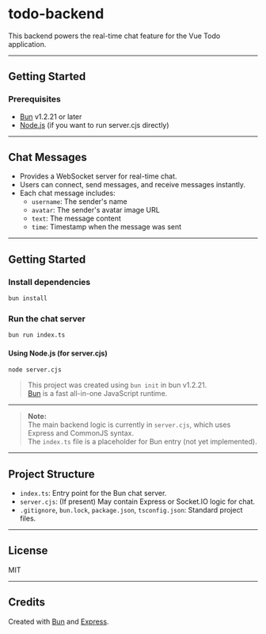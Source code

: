 # todo-backend

This backend powers the real-time chat feature for the Vue Todo application.

---

## Getting Started

### Prerequisites

- [Bun](https://bun.sh/) v1.2.21 or later
- [Node.js](https://nodejs.org/) (if you want to run server.cjs directly)

---

## Chat Messages

- Provides a WebSocket server for real-time chat.
- Users can connect, send messages, and receive messages instantly.
- Each chat message includes:
  - `username`: The sender's name
  - `avatar`: The sender's avatar image URL
  - `text`: The message content
  - `time`: Timestamp when the message was sent

---

## Getting Started

### Install dependencies

```bash
bun install
```

### Run the chat server

```bash
bun run index.ts
```

#### Using Node.js (for server.cjs)

```bash
node server.cjs
```

> This project was created using `bun init` in bun v1.2.21.  
> [Bun](https://bun.com) is a fast all-in-one JavaScript runtime.

---

> **Note:**  
> The main backend logic is currently in `server.cjs`, which uses Express and CommonJS syntax.  
> The `index.ts` file is a placeholder for Bun entry (not yet implemented).

---

## Project Structure

- `index.ts`: Entry point for the Bun chat server.
- `server.cjs`: (If present) May contain Express or Socket.IO logic for chat.
- `.gitignore`, `bun.lock`, `package.json`, `tsconfig.json`: Standard project files.

---

## License

MIT

---

## Credits

Created with [Bun](https://bun.sh/) and [Express](https://expressjs.com/).
